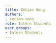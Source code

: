 ```yaml
---
title: Zetian Song
authors:
- zetian-song
role: Intern Students
user_groups:
- Intern Students
---
```

